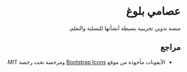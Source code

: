 <div dir="rtl">

# عصامي بلوغ

منصة تدوين تجريبية بسيطة أنشأتها للتسلية والتعلم.

## مراجع

- الأيقونات مأخوذة من موقع [Bootstrap Icons](https://icons.getbootstrap.com/) ومرخصة تحت رخصة MIT.

</div>